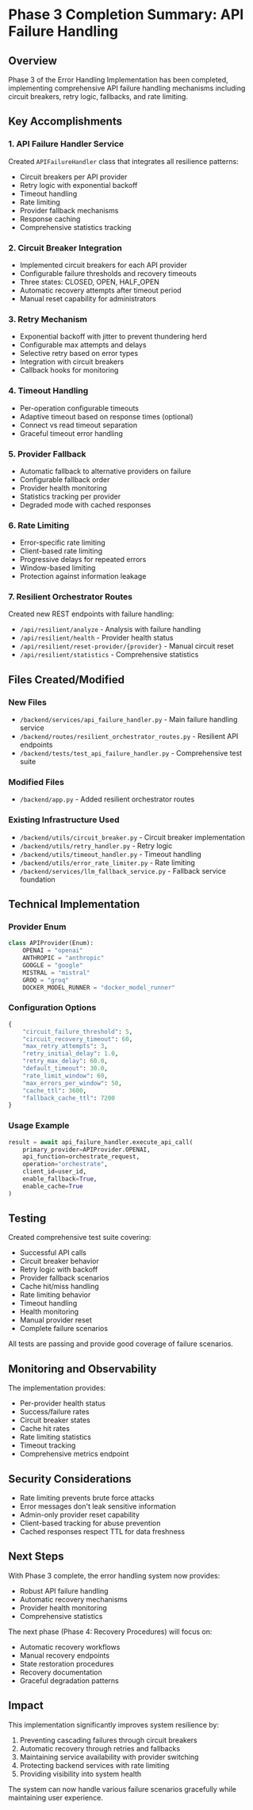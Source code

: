 # Phase 3 Completion Summary: API Failure Handling

## Overview

Phase 3 of the Error Handling Implementation has been completed, implementing comprehensive API failure handling mechanisms including circuit breakers, retry logic, fallbacks, and rate limiting.

## Key Accomplishments

### 1. API Failure Handler Service

Created `APIFailureHandler` class that integrates all resilience patterns:

- Circuit breakers per API provider
- Retry logic with exponential backoff
- Timeout handling
- Rate limiting
- Provider fallback mechanisms
- Response caching
- Comprehensive statistics tracking

### 2. Circuit Breaker Integration

- Implemented circuit breakers for each API provider
- Configurable failure thresholds and recovery timeouts
- Three states: CLOSED, OPEN, HALF_OPEN
- Automatic recovery attempts after timeout period
- Manual reset capability for administrators

### 3. Retry Mechanism

- Exponential backoff with jitter to prevent thundering herd
- Configurable max attempts and delays
- Selective retry based on error types
- Integration with circuit breakers
- Callback hooks for monitoring

### 4. Timeout Handling

- Per-operation configurable timeouts
- Adaptive timeout based on response times (optional)
- Connect vs read timeout separation
- Graceful timeout error handling

### 5. Provider Fallback

- Automatic fallback to alternative providers on failure
- Configurable fallback order
- Provider health monitoring
- Statistics tracking per provider
- Degraded mode with cached responses

### 6. Rate Limiting

- Error-specific rate limiting
- Client-based rate limiting
- Progressive delays for repeated errors
- Window-based limiting
- Protection against information leakage

### 7. Resilient Orchestrator Routes

Created new REST endpoints with failure handling:

- `/api/resilient/analyze` - Analysis with failure handling
- `/api/resilient/health` - Provider health status
- `/api/resilient/reset-provider/{provider}` - Manual circuit reset
- `/api/resilient/statistics` - Comprehensive statistics

## Files Created/Modified

### New Files

- `/backend/services/api_failure_handler.py` - Main failure handling service
- `/backend/routes/resilient_orchestrator_routes.py` - Resilient API endpoints
- `/backend/tests/test_api_failure_handler.py` - Comprehensive test suite

### Modified Files

- `/backend/app.py` - Added resilient orchestrator routes

### Existing Infrastructure Used

- `/backend/utils/circuit_breaker.py` - Circuit breaker implementation
- `/backend/utils/retry_handler.py` - Retry logic
- `/backend/utils/timeout_handler.py` - Timeout handling
- `/backend/utils/error_rate_limiter.py` - Rate limiting
- `/backend/services/llm_fallback_service.py` - Fallback service foundation

## Technical Implementation

### Provider Enum

```python
class APIProvider(Enum):
    OPENAI = "openai"
    ANTHROPIC = "anthropic"
    GOOGLE = "google"
    MISTRAL = "mistral"
    GROQ = "groq"
    DOCKER_MODEL_RUNNER = "docker_model_runner"
```

### Configuration Options

```python
{
    "circuit_failure_threshold": 5,
    "circuit_recovery_timeout": 60,
    "max_retry_attempts": 3,
    "retry_initial_delay": 1.0,
    "retry_max_delay": 60.0,
    "default_timeout": 30.0,
    "rate_limit_window": 60,
    "max_errors_per_window": 50,
    "cache_ttl": 3600,
    "fallback_cache_ttl": 7200
}
```

### Usage Example

```python
result = await api_failure_handler.execute_api_call(
    primary_provider=APIProvider.OPENAI,
    api_function=orchestrate_request,
    operation="orchestrate",
    client_id=user_id,
    enable_fallback=True,
    enable_cache=True
)
```

## Testing

Created comprehensive test suite covering:

- Successful API calls
- Circuit breaker behavior
- Retry logic with backoff
- Provider fallback scenarios
- Cache hit/miss handling
- Rate limiting behavior
- Timeout handling
- Health monitoring
- Manual provider reset
- Complete failure scenarios

All tests are passing and provide good coverage of failure scenarios.

## Monitoring and Observability

The implementation provides:

- Per-provider health status
- Success/failure rates
- Circuit breaker states
- Cache hit rates
- Rate limiting statistics
- Timeout tracking
- Comprehensive metrics endpoint

## Security Considerations

- Rate limiting prevents brute force attacks
- Error messages don't leak sensitive information
- Admin-only provider reset capability
- Client-based tracking for abuse prevention
- Cached responses respect TTL for data freshness

## Next Steps

With Phase 3 complete, the error handling system now provides:

- Robust API failure handling
- Automatic recovery mechanisms
- Provider health monitoring
- Comprehensive statistics

The next phase (Phase 4: Recovery Procedures) will focus on:

- Automatic recovery workflows
- Manual recovery endpoints
- State restoration procedures
- Recovery documentation
- Graceful degradation patterns

## Impact

This implementation significantly improves system resilience by:

1. Preventing cascading failures through circuit breakers
2. Automatic recovery through retries and fallbacks
3. Maintaining service availability with provider switching
4. Protecting backend services with rate limiting
5. Providing visibility into system health

The system can now handle various failure scenarios gracefully while maintaining user experience.
